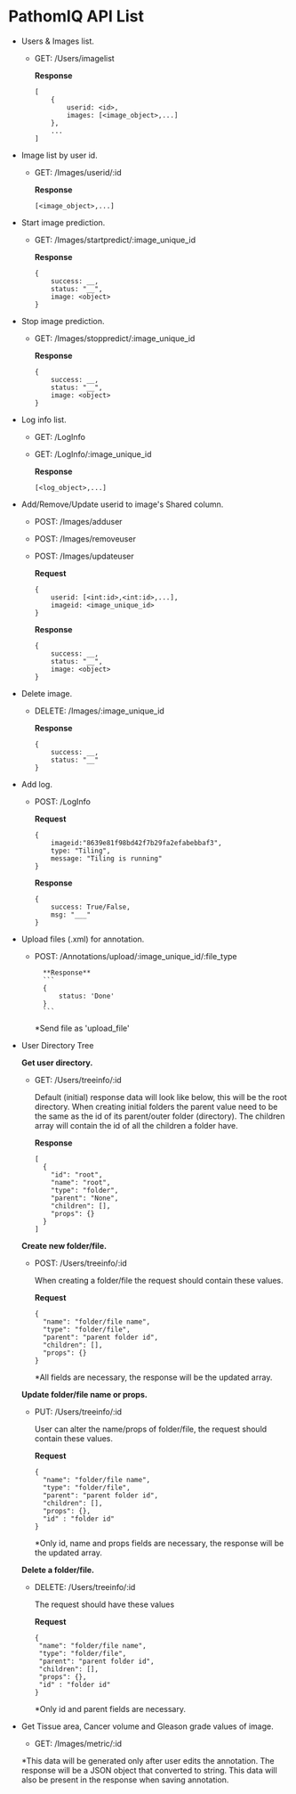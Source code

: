 # PathomIQ API List
- Users & Images list.
    - GET: /Users/imagelist
        
        **Response**
        ```
        [
            {
                userid: <id>,
                images: [<image_object>,...]
            },
            ...
        ]
        ```

- Image list by user id.
    - GET: /Images/userid/:id
        
        **Response**
        ```
        [<image_object>,...]
        ```

- Start image prediction.
    - GET: /Images/startpredict/:image_unique_id
        
        **Response**
        ```
        {
            success: __, 
            status: "__",
            image: <object>
        }
        ```
- Stop image prediction.
    - GET: /Images/stoppredict/:image_unique_id
        
        **Response**
        ```
        {
            success: __, 
            status: "__",
            image: <object>
        }
        ```

- Log info list.
    - GET: /LogInfo
    - GET: /LogInfo/:image_unique_id
        
        **Response**
        ```
        [<log_object>,...]
        ```

- Add/Remove/Update userid to image's Shared column.
    - POST: /Images/adduser
    - POST: /Images/removeuser
    - POST: /Images/updateuser
        
        **Request**
        ```
        {
            userid: [<int:id>,<int:id>,...],
            imageid: <image_unique_id>
        }
        ```

        **Response**
        ```
        {
            success: __,
            status: "__",
            image: <object>
        }
        ```
- Delete image.
    - DELETE: /Images/:image_unique_id
        
        **Response**
        ```
        {
            success: __,
            status: "__"
        }
        ```
        
- Add log.
    - POST: /LogInfo
    
        **Request**
        ```
        {
            imageid:"8639e81f98bd42f7b29fa2efabebbaf3",
            type: "Tiling",
            message: "Tiling is running"
        }
        ```
        
        **Response**
        ```
        {
            success: True/False,
            msg: "___"
        }
        ```
        
- Upload files (.xml) for annotation.
    - POST: /Annotations/upload/:image_unique_id/:file_type
      
            **Response**
            ```
            {
                status: 'Done'
            }
            ```
            
      *Send file as 'upload_file'
            
- User Directory Tree
    
    **Get user directory.**
    - GET: /Users/treeinfo/:id
        
        Default (initial) response data will look like below, this will be the root directory. When creating initial folders the parent value need to be the same as the id of its parent/outer folder (directory). The children array will contain the id of all the children a folder have. 
        
        **Response**
        ```
        [
          {
            "id": "root",
            "name": "root",
            "type": "folder",
            "parent": "None",
            "children": [],
            "props": {}
          }
        ]
        ```
        
    **Create new folder/file.**
    - POST: /Users/treeinfo/:id
        
        When creating a folder/file the request should contain these values.
    
        **Request**
        ```
        {
          "name": "folder/file name",
          "type": "folder/file",
          "parent": "parent folder id",
          "children": [],
          "props": {}
        }
        ```
        
        *All fields are necessary, the response will be the updated array.
        
    **Update folder/file name or props.**
    - PUT: /Users/treeinfo/:id
        
        User can alter the name/props of folder/file, the request should contain these values.
        
        **Request**
        ```
        {
          "name": "folder/file name",
          "type": "folder/file",
          "parent": "parent folder id",
          "children": [],
          "props": {},
          "id" : "folder id"
        }
        ```
        
        *Only id, name and props fields are necessary, the response will be the updated array.
        
    **Delete a folder/file.**
    - DELETE: /Users/treeinfo/:id
        
        The request should have these values
        
        **Request**
         ```
        {
          "name": "folder/file name",
          "type": "folder/file",
          "parent": "parent folder id",
          "children": [],
          "props": {},
          "id" : "folder id"
        }
        ```
        
        *Only id and parent fields are necessary.
  
    
- Get Tissue area, Cancer volume and Gleason grade values of image.
    - GET: /Images/metric/:id
   
    *This data will be generated only after user edits the annotation. The response will be a JSON object that converted to string. This data will also be present in the response when saving annotation.
        
